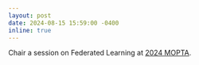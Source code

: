 ```yaml
---
layout: post
date: 2024-08-15 15:59:00 -0400
inline: true
---
```


Chair a session on Federated Learning at [2024 MOPTA](https://coral.ise.lehigh.edu/~mopta/pdf/MOPTA2024-SessionOverview.pdf).